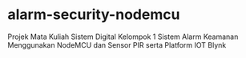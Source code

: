# alarm-security-nodemcu
Projek Mata Kuliah Sistem Digital Kelompok 1
Sistem Alarm Keamanan Menggunakan NodeMCU dan Sensor PIR serta Platform IOT Blynk
